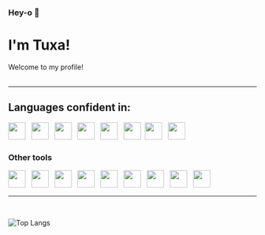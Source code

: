 ### Hey-o 👋 
# I'm Tuxa!
Welcome to my profile!
<br>
<br>
<hr>

## Languages confident in:
<img src="https://cdn.jsdelivr.net/gh/devicons/devicon@latest/icons/javascript/javascript-original.svg" height="35" />   <img src="https://cdn.jsdelivr.net/gh/devicons/devicon@latest/icons/python/python-original.svg" height="35" />   <img src="https://cdn.jsdelivr.net/gh/devicons/devicon@latest/icons/react/react-original.svg" height="35" />   <img src="https://cdn.jsdelivr.net/gh/devicons/devicon@latest/icons/csharp/csharp-original.svg" height="35" />   <img src="https://cdn.jsdelivr.net/gh/devicons/devicon@latest/icons/java/java-original.svg" height="35" />   <img src="https://cdn.jsdelivr.net/gh/devicons/devicon@latest/icons/ocaml/ocaml-original.svg" height="35" />  <img src="https://cdn.jsdelivr.net/gh/devicons/devicon@latest/icons/sass/sass-original.svg" height="35" />   <img src="https://cdn.jsdelivr.net/gh/devicons/devicon@latest/icons/redux/redux-original.svg" height="35" />
          
### Other tools
<img src="https://cdn.jsdelivr.net/gh/devicons/devicon@latest/icons/photoshop/photoshop-original.svg" height="35" />   <img src="https://cdn.jsdelivr.net/gh/devicons/devicon@latest/icons/premierepro/premierepro-original.svg" height="35" />   <img src="https://cdn.jsdelivr.net/gh/devicons/devicon@latest/icons/blender/blender-original.svg" height="35" />   <img src="https://cdn.jsdelivr.net/gh/devicons/devicon@latest/icons/figma/figma-original.svg" height="35" />   <img src="https://cdn.jsdelivr.net/gh/devicons/devicon@latest/icons/canva/canva-original.svg" height="35" />   <img src="https://cdn.jsdelivr.net/gh/devicons/devicon@latest/icons/unity/unity-original.svg" height="35" />   <img src="https://cdn.jsdelivr.net/gh/devicons/devicon@latest/icons/arduino/arduino-original.svg" height="35" />   <img src="https://cdn.jsdelivr.net/gh/devicons/devicon@latest/icons/bootstrap/bootstrap-original.svg" height="35" />   <img src="https://cdn.jsdelivr.net/gh/devicons/devicon@latest/icons/tailwindcss/tailwindcss-original.svg" height="35" />
<hr>
<br>

![Top Langs](https://github-readme-stats.vercel.app/api/top-langs/?username=Tuxa4Life&layout=compact)
